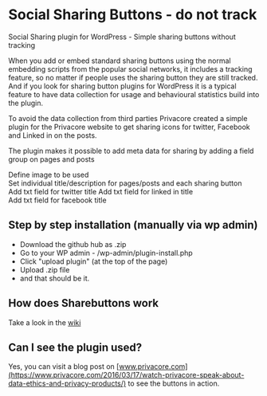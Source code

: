 # Social Sharing Buttons - do not track 
Social Sharing plugin for WordPress - Simple sharing buttons without tracking  

When you add or embed standard sharing buttons using the normal embedding scripts from the popular social networks, it includes a tracking feature, so no matter if people uses the sharing button they are still tracked. And if you look for sharing button plugins for WordPress it is a typical feature to have data collection for usage and behavioural statistics build into the plugin.

To avoid the data collection from third parties Privacore created a simple plugin for the Privacore website to get sharing icons for twitter, Facebook and Linked in on the posts. 

The plugin makes it possible to add meta data for sharing by adding a field group on pages and posts

Define image to be used  
Set individual title/description for pages/posts and each sharing button  
Add txt field for twitter title 
Add txt field for linked in title   
Add txt field for facebook title

## Step by step installation (manually via wp admin)  
 - Download the github hub as .zip 
 - Go to your WP admin - /wp-admin/plugin-install.php
 - Click "upload plugin" (at the top of the page)
 - Upload .zip file
 - and that should be it.
 
## How does Sharebuttons work
Take a look in the [wiki](https://github.com/privacore/sharebuttons-wp/wiki/Share-Buttons-without-tracking-for-WordPress---free-and-Open-Source)


## Can I see the plugin used?
Yes, you can visit a blog post on [www.privacore.com](https://www.privacore.com/2016/03/17/watch-privacore-speak-about-data-ethics-and-privacy-products/) to see the buttons in action.

